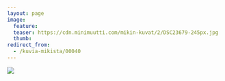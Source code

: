 ```yaml
---
layout: page
image:
  feature:
  teaser: https://cdn.minimuutti.com/mikin-kuvat/2/DSC23679-245px.jpg
  thumb:
redirect_from:
  - /kuvia-mikista/00040
---
```


![](https://cdn.minimuutti.com/mikin-kuvat/2/DSC23679-800px.jpg)